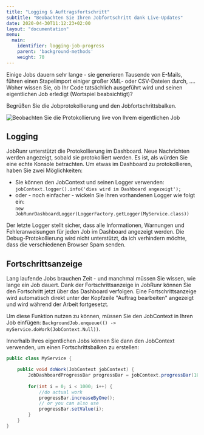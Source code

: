 ```yaml
---
title: "Logging & Auftragsfortschritt"
subtitle: "Beobachten Sie Ihren Jobfortschritt dank Live-Updates"
date: 2020-04-30T11:12:23+02:00
layout: "documentation"
menu: 
  main: 
    identifier: logging-job-progress
    parent: 'background-methods'
    weight: 70
---
```

Einige Jobs dauern sehr lange - sie generieren Tausende von E-Mails, führen einen Stapelimport einiger großer XML- oder CSV-Dateien durch, .... Woher wissen Sie, ob Ihr Code tatsächlich ausgeführt wird und seinen eigentlichen Job erledigt (Wortspiel beabsichtigt)?

Begrüßen Sie die Jobprotokollierung und den Jobfortschrittsbalken.

![](/documentation/job-progress.gif "Beobachten Sie die Protokollierung live von Ihrem eigentlichen Job")

## Logging
JobRunr unterstützt die Protokollierung im Dashboard. Neue Nachrichten werden angezeigt, sobald sie protokolliert werden. Es ist, als würden Sie eine echte Konsole betrachten. Um etwas im Dashboard zu protokollieren, haben Sie zwei Möglichkeiten:

- Sie können den JobContext und seinen Logger verwenden: <br>
`jobContext.logger().info('dies wird im Dashboard angezeigt');`
- oder - noch einfacher - wickeln Sie Ihren vorhandenen Logger wie folgt ein: <br>
`new JobRunrDashboardLogger(LoggerFactory.getLogger(MyService.class))`

Der letzte Logger stellt sicher, dass alle Informationen, Warnungen und Fehleranweisungen für jeden Job im Dashboard angezeigt werden. Die Debug-Protokollierung wird nicht unterstützt, da ich verhindern möchte, dass die verschiedenen Browser Spam senden.

## Fortschrittsanzeige
Lang laufende Jobs brauchen Zeit - und manchmal müssen Sie wissen, wie lange ein Job dauert. Dank der Fortschrittsanzeige in JobRunr können Sie den Fortschritt jetzt über das Dashboard verfolgen. Eine Fortschrittsanzeige wird automatisch direkt unter der Kopfzeile "Auftrag bearbeiten" angezeigt und wird während der Arbeit fortgesetzt.

Um diese Funktion nutzen zu können, müssen Sie den JobContext in Ihren Job einfügen:
`BackgroundJob.enqueue(() -> myService.doWork(JobContext.Null))`.

Innerhalb Ihres eigentlichen Jobs können Sie dann den JobContext verwenden, um einen Fortschrittsbalken zu erstellen:

```java
public class MyService {

	public void doWork(JobContext jobContext) {
    	JobDashboardProgressBar progressBar = jobContext.progressBar(1000);
        
        for(int i = 0; i < 1000; i++) {
        	//do actual work
            progressBar.increaseByOne();
            // or you can also use
            progressBar.setValue(i);
        }
    }
}
```
